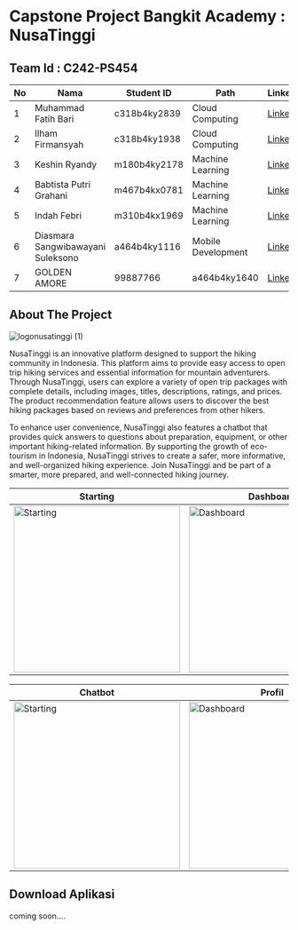 # Capstone Project Bangkit Academy : NusaTinggi

## Team Id : C242-PS454
| No  | Nama              | Student ID   | Path            | LinkedIn                                      |
| --- | ----------------- | ------------ | --------------- | -------------------------------------------- |
| 1   | Muhammad Fatih Bari    | c318b4ky2839     | Cloud Computing | [LinkedIn](https://www.linkedin.com/in/namalinkedin1) |
| 2   | Ilham Firmansyah    | c318b4ky1938     | Cloud Computing | [LinkedIn](https://www.linkedin.com/in/namalinkedin2) |
| 3   | Keshin Ryandy    | m180b4ky2178     | Machine Learning | [LinkedIn](https://www.linkedin.com/in/namalinkedin3) |
| 4   | Babtista Putri Grahani    | m467b4kx0781     | Machine Learning | [LinkedIn](https://www.linkedin.com/in/namalinkedin4) |
| 5   | Indah Febri    | m310b4kx1969      | Machine Learning| [LinkedIn](https://www.linkedin.com/in/namalinkedin5) |
| 6   | Diasmara Sangwibawayani Suleksono    | a464b4ky1116     | Mobile Development | [LinkedIn](https://www.linkedin.com/in/namalinkedin4) |
| 7   | GOLDEN AMORE    | 99887766     | a464b4ky1640 | [LinkedIn](https://www.linkedin.com/in/namalinkedin5) |


## About The Project

![logonusatinggi (1)](https://github.com/user-attachments/assets/cc399718-44b8-46e4-993e-de6728e4baee)

NusaTinggi is an innovative platform designed to support the hiking community in Indonesia. This platform aims to provide easy access to open trip hiking services and essential information for mountain adventurers. Through NusaTinggi, users can explore a variety of open trip packages with complete details, including images, titles, descriptions, ratings, and prices. The product recommendation feature allows users to discover the best hiking packages based on reviews and preferences from other hikers.

To enhance user convenience, NusaTinggi also features a chatbot that provides quick answers to questions about preparation, equipment, or other important hiking-related information. By supporting the growth of eco-tourism in Indonesia, NusaTinggi strives to create a safer, more informative, and well-organized hiking experience. Join NusaTinggi and be part of a smarter, more prepared, and well-connected hiking journey.

| **Starting** | **Dashboard** | **User Login & Register** |
|--------------|---------------|---------------------------|
| <img src="https://github.com/user-attachments/assets/0c039545-9407-41af-9a61-69004cd286c6" alt="Starting" width="300"/> | <img src="https://github.com/user-attachments/assets/eccf60b5-4627-422d-88b0-67abac118b61" alt="Dashboard" width="300"/> | <img src="https://github.com/user-attachments/assets/ac2acc36-7985-4910-8573-655664259b93" alt="User Login & Register" width="300"/> |

| **Chatbot** | **Profil** | **Business** |
|--------------|---------------|---------------------------|
| <img src="https://github.com/user-attachments/assets/c187d7b8-1831-461f-b7c2-ae05a6279e55" alt="Starting" width="300"/> | <img src="https://github.com/user-attachments/assets/65b9a584-62f2-480e-8204-1712989c45cc" alt="Dashboard" width="300"/> | <img src="https://github.com/user-attachments/assets/a43d883a-1349-40e1-ae02-4f883956ba71" alt="User Login & Register" width="300"/> |


## Download Aplikasi
  coming soon....
